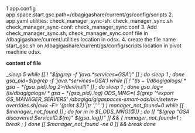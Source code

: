 1 app.config
  app.space.start.gsc.path=/dbagigashare/current/gs/config/scripts
2. app.yaml
   utilities:
   check_manager_sync-sh: check_manager_sync.sh
   check_manager_sync-conf: check_manager_sync.conf
3. Add check_manager_sync.sh, check_manager_sync.conf file in /dbagigashare/current/utilities location in odsx.
4. create the file name start_gsc.sh on /dbagigashare/current/gs/config/scripts location in pivot machine odsx.

**content of file**

   __sleep 5
   while [[ ! "$(pgrep -f 'java.*services=GSA')" ]] ; do sleep 1 ; done
   gsa_pid=$(pgrep -f 'java.*services=GSA')
   while [[ ! "$(ls -1 /dbagigalogs/*gsa-*${gsa_pid}.log 2>/dev/null)" ]] ; do sleep 1 ; done
   gsa_log=$(ls /dbagigalogs/*gsa-*${gsa_pid}.log)
   _ODS_MNG=( $(grep '^export *GS_MANAGER_SERVERS' /dbagiga/gigaspaces-smart-ods/bin/setenv-overrides.sh|awk -F= '{print $2}'|tr ',' ' ') )
   manager_not_found=0
   while [[ $manager_not_found ]] ; do
   for m in ${_ODS_MNG[@]} ; do
   [[ "$(grep "GSA discovered ServiceID.*${m}" ${gsa_log})" ]] && { manager_not_found=1 ; break ; }
   done
   [[ $manager_not_found -ne 0 ]] && break
   done__
